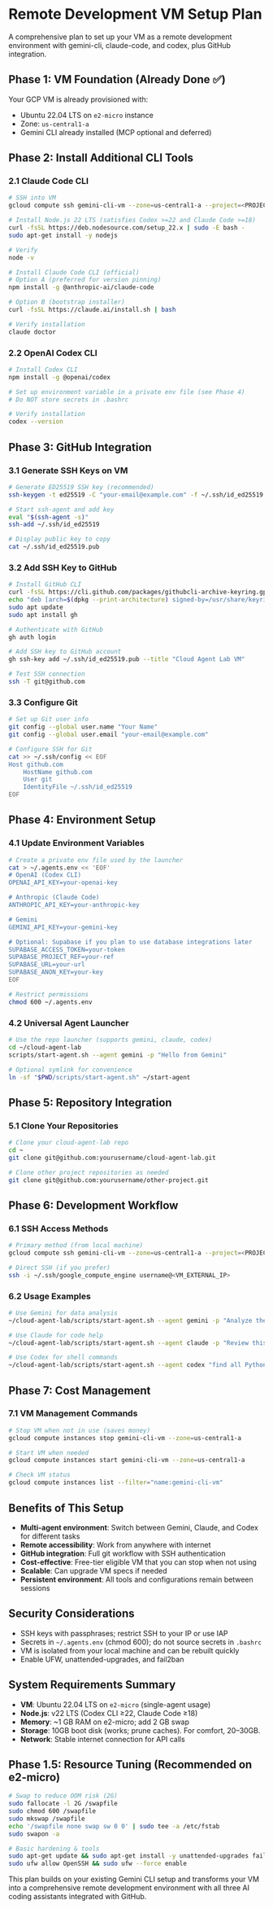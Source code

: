 # Remote Development VM Setup Plan

A comprehensive plan to set up your VM as a remote development environment with gemini-cli, claude-code, and codex, plus GitHub integration.

## **Phase 1: VM Foundation (Already Done ✅)**
Your GCP VM is already provisioned with:
- Ubuntu 22.04 LTS on `e2-micro` instance
- Zone: `us-central1-a`
- Gemini CLI already installed (MCP optional and deferred)

## **Phase 2: Install Additional CLI Tools**

### **2.1 Claude Code CLI**
```bash
# SSH into VM
gcloud compute ssh gemini-cli-vm --zone=us-central1-a --project=<PROJECT_ID>

# Install Node.js 22 LTS (satisfies Codex >=22 and Claude Code >=18)
curl -fsSL https://deb.nodesource.com/setup_22.x | sudo -E bash -
sudo apt-get install -y nodejs

# Verify
node -v

# Install Claude Code CLI (official)
# Option A (preferred for version pinning)
npm install -g @anthropic-ai/claude-code

# Option B (bootstrap installer)
curl -fsSL https://claude.ai/install.sh | bash

# Verify installation
claude doctor
```

### **2.2 OpenAI Codex CLI**
```bash
# Install Codex CLI
npm install -g @openai/codex

# Set up environment variable in a private env file (see Phase 4)
# Do NOT store secrets in .bashrc

# Verify installation
codex --version
```

## **Phase 3: GitHub Integration**

### **3.1 Generate SSH Keys on VM**
```bash
# Generate ED25519 SSH key (recommended)
ssh-keygen -t ed25519 -C "your-email@example.com" -f ~/.ssh/id_ed25519

# Start ssh-agent and add key
eval "$(ssh-agent -s)"
ssh-add ~/.ssh/id_ed25519

# Display public key to copy
cat ~/.ssh/id_ed25519.pub
```

### **3.2 Add SSH Key to GitHub**
```bash
# Install GitHub CLI
curl -fsSL https://cli.github.com/packages/githubcli-archive-keyring.gpg | sudo dd of=/usr/share/keyrings/githubcli-archive-keyring.gpg
echo "deb [arch=$(dpkg --print-architecture) signed-by=/usr/share/keyrings/githubcli-archive-keyring.gpg] https://cli.github.com/packages stable main" | sudo tee /etc/apt/sources.list.d/github-cli.list > /dev/null
sudo apt update
sudo apt install gh

# Authenticate with GitHub
gh auth login

# Add SSH key to GitHub account
gh ssh-key add ~/.ssh/id_ed25519.pub --title "Cloud Agent Lab VM"

# Test SSH connection
ssh -T git@github.com
```

### **3.3 Configure Git**
```bash
# Set up Git user info
git config --global user.name "Your Name"
git config --global user.email "your-email@example.com"

# Configure SSH for Git
cat >> ~/.ssh/config << EOF
Host github.com
    HostName github.com
    User git
    IdentityFile ~/.ssh/id_ed25519
EOF
```

## **Phase 4: Environment Setup**

### **4.1 Update Environment Variables**
```bash
# Create a private env file used by the launcher
cat > ~/.agents.env << 'EOF'
# OpenAI (Codex CLI)
OPENAI_API_KEY=your-openai-key

# Anthropic (Claude Code)
ANTHROPIC_API_KEY=your-anthropic-key

# Gemini
GEMINI_API_KEY=your-gemini-key

# Optional: Supabase if you plan to use database integrations later
SUPABASE_ACCESS_TOKEN=your-token
SUPABASE_PROJECT_REF=your-ref
SUPABASE_URL=your-url
SUPABASE_ANON_KEY=your-key
EOF

# Restrict permissions
chmod 600 ~/.agents.env
```

### **4.2 Universal Agent Launcher**
```bash
# Use the repo launcher (supports gemini, claude, codex)
cd ~/cloud-agent-lab
scripts/start-agent.sh --agent gemini -p "Hello from Gemini"

# Optional symlink for convenience
ln -sf "$PWD/scripts/start-agent.sh" ~/start-agent
```



## **Phase 5: Repository Integration**

### **5.1 Clone Your Repositories**
```bash
# Clone your cloud-agent-lab repo
cd ~
git clone git@github.com:yourusername/cloud-agent-lab.git

# Clone other project repositories as needed
git clone git@github.com:yourusername/other-project.git
```

## **Phase 6: Development Workflow**

### **6.1 SSH Access Methods**
```bash
# Primary method (from local machine)
gcloud compute ssh gemini-cli-vm --zone=us-central1-a --project=<PROJECT_ID>

# Direct SSH (if you prefer)
ssh -i ~/.ssh/google_compute_engine username@<VM_EXTERNAL_IP>
```

### **6.2 Usage Examples**
```bash
# Use Gemini for data analysis
~/cloud-agent-lab/scripts/start-agent.sh --agent gemini -p "Analyze the database schema"

# Use Claude for code help
~/cloud-agent-lab/scripts/start-agent.sh --agent claude -p "Review this Python function for bugs"

# Use Codex for shell commands
~/cloud-agent-lab/scripts/start-agent.sh --agent codex "find all Python files modified in the last week"
```

## **Phase 7: Cost Management**

### **7.1 VM Management Commands**
```bash
# Stop VM when not in use (saves money)
gcloud compute instances stop gemini-cli-vm --zone=us-central1-a

# Start VM when needed
gcloud compute instances start gemini-cli-vm --zone=us-central1-a

# Check VM status
gcloud compute instances list --filter="name:gemini-cli-vm"
```

## **Benefits of This Setup**
- **Multi-agent environment**: Switch between Gemini, Claude, and Codex for different tasks
- **Remote accessibility**: Work from anywhere with internet
- **GitHub integration**: Full git workflow with SSH authentication
- **Cost-effective**: Free-tier eligible VM that you can stop when not using
- **Scalable**: Can upgrade VM specs if needed
- **Persistent environment**: All tools and configurations remain between sessions

## **Security Considerations**
- SSH keys with passphrases; restrict SSH to your IP or use IAP
- Secrets in `~/.agents.env` (chmod 600); do not source secrets in `.bashrc`
- VM is isolated from your local machine and can be rebuilt quickly
- Enable UFW, unattended-upgrades, and fail2ban

## **System Requirements Summary**
- **VM**: Ubuntu 22.04 LTS on `e2-micro` (single-agent usage)
- **Node.js**: v22 LTS (Codex CLI ≥22, Claude Code ≥18)
- **Memory**: ~1 GB RAM on e2-micro; add 2 GB swap
- **Storage**: 10GB boot disk (works; prune caches). For comfort, 20–30GB.
- **Network**: Stable internet connection for API calls

## **Phase 1.5: Resource Tuning (Recommended on e2-micro)**
```bash
# Swap to reduce OOM risk (2G)
sudo fallocate -l 2G /swapfile
sudo chmod 600 /swapfile
sudo mkswap /swapfile
echo '/swapfile none swap sw 0 0' | sudo tee -a /etc/fstab
sudo swapon -a

# Basic hardening & tools
sudo apt-get update && sudo apt-get install -y unattended-upgrades fail2ban htop tmux
sudo ufw allow OpenSSH && sudo ufw --force enable
```

This plan builds on your existing Gemini CLI setup and transforms your VM into a comprehensive remote development environment with all three AI coding assistants integrated with GitHub.
